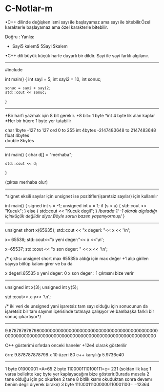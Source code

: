 # C-Notlar-m





•C++ dilinde değişken ismi sayı ile başlayamaz ama sayı ile bitebilir.Özel karakterle başlayamaz ama özel karakterle bitebilir.

Doğru :                                  Yanlış:
* Sayi5    kalem$                        5Sayi     $kalem



•C++ dili büyük küçük harfe duyarlı bir dildir. Sayi  ile sayi farklı algılanır.


*****************************************************

#include <iostream>

int main()
{
	int sayi = 5;
	int sayi2 = 10;
	int sonuc;

	sonuc = sayi + sayi2;
	std::cout << sonuc;
}
*******************************************************

*Bir harfi yazmak için 8 bit gerekir.
*8 bit= 1 byte
*int 4 byte lik alan kaplar
*Her bir hücre 1 byte yer tutabilir

char   1byte     -127 to 127  ord 0 to 255
int    4bytes    -2147483648 to 2147483648
float  4bytes     
double 8bytes


***********************************************************************

int main()
{
	 char d[] = "merhaba";

	std::cout << d;
}

(çıktısı merhaba olur)

************************************************************************

*signet eksili sayılar için  unsignet ise pozitifler(işaretsiz sayılar) için kullanılır


int main()
{
	signed int s = -1;
	unsigned int u = 1;
	if (s < u) {
		std::cout << "Kucuk";
}
	else {
		std::cout << "Kucuk degil";
	}
	/*burada 1i -1 olarak algıladığı içinküçük değildir diyor.Böyle sorun bazen yaşanıyormuş*/
}

**************************************************************************************************

unsignet short x{65635};
std::cout << "x degeri: "<< x << '\n';

x= 65536;
std::cout<<"x yeni deger:"<< x <<'\n';

x=65537; 
std::cout << "x son deger: " << x << '\n';

/* çıktısı unsignet short max 65535b aldığı için max değer +1 alıp girilen sayıya bölüp kalanı girer ve bu da

x degeri:65535
x yeni deger: 0
x son deger : 1      çıktısını bize verir


*************************************************************************************************************************


unsigned int x{3};
unsigned int y{5};

std::cout<< x-y<< '\n';

/* iki veri de unsigned yani işaretsiz tam sayı olduğu için sonucunun da işaretsiz bir tam sayının içerisinde tutmaya çalışıyor ve bambaşka farklı bir sonuç çıkartıyor*/

************************************************************************************************************************

9.8787878787980000000000000000000000000000000000000000000000000000000000000000000000000000000000000000000000000000

C++ gösterimi sıfırdan önceki haneler +12e4 olarak gösterilir

örn:  9.878787878798 x 10 üzeri 80 c++ karşılığı 5.9736e40


************************************************************************************************************************

 1 byte  01000001 =A=65 
 2 byte  1100001110100111=ç= 231  (soldan ilk kaç 1 varsa bellekte kaç byte yer kaplayacağını bize gösterir.Burada mesela 2 tane olduğu için pc okurken 2 tane 8 bitlik kısmı okuduktan sonra devamı benim değil diyerek bırakır)
 3 byte 111000111000000110001100=  =12364
 




















